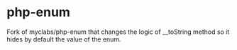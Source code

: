 # php-enum
Fork of myclabs/php-enum that changes the logic of __toString method so it hides by default the value of the enum.
